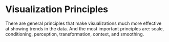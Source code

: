 # Visualization Principles

There are general principles that make visualizations much more effective at showing trends in the data. And the most important  principles are: scale, conditioning, perception, transformation, context, and smoothing.


